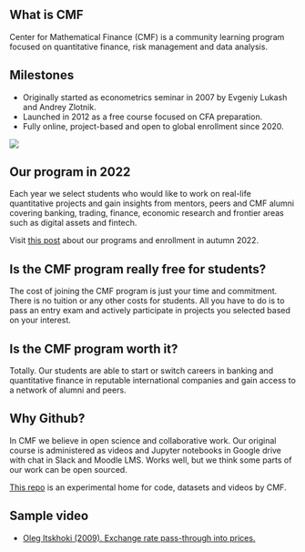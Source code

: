 ## What is CMF

Center for Mathematical Finance (CMF) is a community learning program focused on quantitative finance, risk management and data analysis.

## Milestones

- Originally started as econometrics seminar in 2007 by Evgeniy Lukash and Andrey Zlotnik.
- Launched in 2012 as a free course focused on CFA preparation. 
- Fully online, project-based and open to global enrollment since 2020.

![](https://finec.mgimo.ru/blog/cmf-for-quantative-finance-fall-2022/cmf1.jpg)

## Our program in 2022

Each year we select students who would like to work on real-life quantitative projects and 
gain insights from mentors, peers and CMF alumni covering banking, trading, finance, economic research and frontier areas such as digital assets and fintech. 

Visit [this post](https://www.linkedin.com/feed/update/urn:li:activity:6957988000706273281/) about our programs and enrollment in autumn 2022.

## Is the CMF program really free for students?

The cost of joining the CMF program is just your time and commitment. There is no tuition or any other costs for students. All you have to do is to pass an entry exam and actively participate in projects you selected based on your interest.

## Is the CMF program worth it?

Totally. Our students are able to start or switch careers in banking and quantitative finance in reputable international companies and gain access to a network of alumni and peers.

## Why Github?

In CMF we believe in open science and collaborative work. Our original course is administered as videos and Jupyter notebooks in Google drive with chat in Slack and Moodle LMS. Works well, but we think some parts of our work can be open sourced. 

[This repo](https://github.com/epogrebnyak/cmf-team) is an experimental home for code, datasets and videos by CMF.

## Sample video

- [Oleg Itskhoki (2009). Exchange rate pass-through into prices.](https://www.youtube.com/watch?v=Q0zpI8zoo10)
